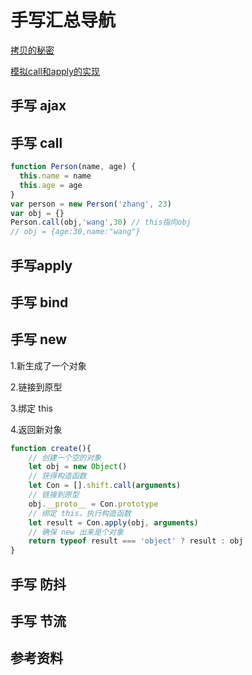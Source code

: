 # 手写汇总导航



[拷贝的秘密](./拷贝的秘密.md)

[模拟call和apply的实现](./模拟call和apply的实现)





## 手写 ajax

## 手写 call

```javascript
function Person(name, age) {
  this.name = name
  this.age = age
}
var person = new Person('zhang', 23)
var obj = {}
Person.call(obj,'wang',30) // this指向obj
// obj = {age:30,name:"wang"}
```

## 手写apply

## 手写 bind

## 手写 new

1.新生成了一个对象

2.链接到原型

3.绑定 this

4.返回新对象

```javascript
function create(){
    // 创建一个空的对象
    let obj = new Object()
    // 获得构造函数
    let Con = [].shift.call(arguments)
    // 链接到原型
    obj.__proto__ = Con.prototype
    // 绑定 this，执行构造函数
    let result = Con.apply(obj, arguments)
    // 确保 new 出来是个对象
    return typeof result === 'object' ? result : obj
}
```

## 手写 防抖

## 手写 节流











## 参考资料

